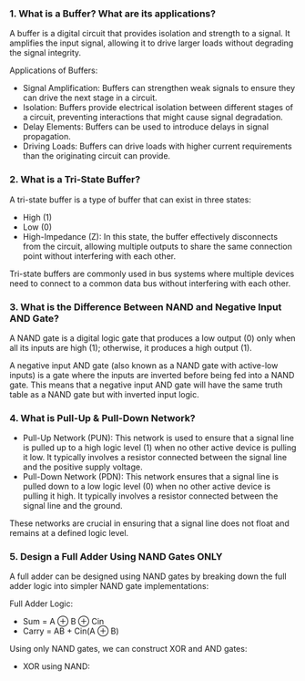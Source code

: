 ### 1. What is a Buffer? What are its applications?

A buffer is a digital circuit that provides isolation and strength to a signal. It amplifies the input signal, allowing it to drive larger loads without degrading the signal integrity.

Applications of Buffers:
- Signal Amplification: Buffers can strengthen weak signals to ensure they can drive the next stage in a circuit.
- Isolation: Buffers provide electrical isolation between different stages of a circuit, preventing interactions that might cause signal degradation.
- Delay Elements: Buffers can be used to introduce delays in signal propagation.
- Driving Loads: Buffers can drive loads with higher current requirements than the originating circuit can provide.

### 2. What is a Tri-State Buffer?

A tri-state buffer is a type of buffer that can exist in three states:
- High (1)
- Low (0)
- High-Impedance (Z): In this state, the buffer effectively disconnects from the circuit, allowing multiple outputs to share the same connection point without interfering with each other.

Tri-state buffers are commonly used in bus systems where multiple devices need to connect to a common data bus without interfering with each other.

### 3. What is the Difference Between NAND and Negative Input AND Gate?

A NAND gate is a digital logic gate that produces a low output (0) only when all its inputs are high (1); otherwise, it produces a high output (1).

A negative input AND gate (also known as a NAND gate with active-low inputs) is a gate where the inputs are inverted before being fed into a NAND gate. This means that a negative input AND gate will have the same truth table as a NAND gate but with inverted input logic.

### 4. What is Pull-Up & Pull-Down Network?

- Pull-Up Network (PUN): This network is used to ensure that a signal line is pulled up to a high logic level (1) when no other active device is pulling it low. It typically involves a resistor connected between the signal line and the positive supply voltage.
- Pull-Down Network (PDN): This network ensures that a signal line is pulled down to a low logic level (0) when no other active device is pulling it high. It typically involves a resistor connected between the signal line and the ground.

These networks are crucial in ensuring that a signal line does not float and remains at a defined logic level.

### 5. Design a Full Adder Using NAND Gates ONLY

A full adder can be designed using NAND gates by breaking down the full adder logic into simpler NAND gate implementations:

Full Adder Logic:
- Sum = A ⊕ B ⊕ Cin
- Carry = AB + Cin(A ⊕ B)

Using only NAND gates, we can construct XOR and AND gates:

- XOR using NAND:
